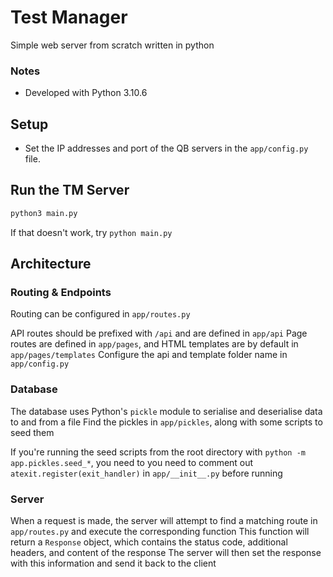# Test Manager

Simple web server from scratch written in python

### Notes
- Developed with Python 3.10.6

## Setup

- Set the IP addresses and port of the QB servers in the `app/config.py` file.

## Run the TM Server

```bash
python3 main.py
```

If that doesn't work, try `python main.py`

## Architecture

### Routing & Endpoints

Routing can be configured in `app/routes.py`

API routes should be prefixed with `/api` and are defined in `app/api`
Page routes are defined in `app/pages`, and HTML templates are by default in `app/pages/templates`
Configure the api and template folder name in `app/config.py`

### Database

The database uses Python's `pickle` module to serialise and deserialise data to and from a file
Find the pickles in `app/pickles`, along with some scripts to seed them

If you're running the seed scripts from the root directory with `python -m app.pickles.seed_*`, you need to you need to comment out `atexit.register(exit_handler)` in `app/__init__.py` before running

### Server

When a request is made, the server will attempt to find a matching route in `app/routes.py` and execute the corresponding function
This function will return a `Response` object, which contains the status code, additional headers, and content of the response
The server will then set the response with this information and send it back to the client
